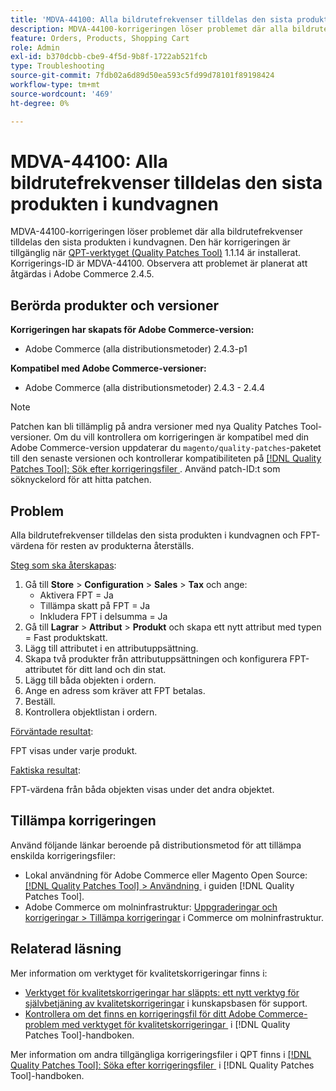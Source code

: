 ```yaml
---
title: 'MDVA-44100: Alla bildrutefrekvenser tilldelas den sista produkten i kundvagnen'
description: MDVA-44100-korrigeringen löser problemet där alla bildrutefrekvenser tilldelas den sista produkten i kundvagnen. Den här korrigeringen är tillgänglig när [QPT-verktyget (Quality Patches Tool)](https://experienceleague.adobe.com/sv/docs/commerce-operations/tools/quality-patches-tool/quality-patches-tool-to-self-serve-quality-patches) 1.1.14 är installerat. Korrigerings-ID är MDVA-44100. Observera att problemet är planerat att åtgärdas i Adobe Commerce 2.4.5.
feature: Orders, Products, Shopping Cart
role: Admin
exl-id: b370dcbb-cbe9-4f5d-9b8f-1722ab521fcb
type: Troubleshooting
source-git-commit: 7fdb02a6d89d50ea593c5fd99d78101f89198424
workflow-type: tm+mt
source-wordcount: '469'
ht-degree: 0%

---
```


# MDVA-44100: Alla bildrutefrekvenser tilldelas den sista produkten i kundvagnen

MDVA-44100-korrigeringen löser problemet där alla bildrutefrekvenser tilldelas den sista produkten i kundvagnen. Den här korrigeringen är tillgänglig när [QPT-verktyget (Quality Patches Tool)](https://experienceleague.adobe.com/sv/docs/commerce-operations/tools/quality-patches-tool/quality-patches-tool-to-self-serve-quality-patches) 1.1.14 är installerat. Korrigerings-ID är MDVA-44100. Observera att problemet är planerat att åtgärdas i Adobe Commerce 2.4.5.

## Berörda produkter och versioner

**Korrigeringen har skapats för Adobe Commerce-version:**

* Adobe Commerce (alla distributionsmetoder) 2.4.3-p1

**Kompatibel med Adobe Commerce-versioner:**

* Adobe Commerce (alla distributionsmetoder) 2.4.3 - 2.4.4

>[!NOTE]
>
>Patchen kan bli tillämplig på andra versioner med nya Quality Patches Tool-versioner. Om du vill kontrollera om korrigeringen är kompatibel med din Adobe Commerce-version uppdaterar du `magento/quality-patches`-paketet till den senaste versionen och kontrollerar kompatibiliteten på [[!DNL Quality Patches Tool]: Sök efter korrigeringsfiler &#x200B;](https://experienceleague.adobe.com/sv/docs/commerce-operations/tools/quality-patches-tool/quality-patches-tool-to-self-serve-quality-patches). Använd patch-ID:t som söknyckelord för att hitta patchen.

## Problem

Alla bildrutefrekvenser tilldelas den sista produkten i kundvagnen och FPT-värdena för resten av produkterna återställs.

<u>Steg som ska återskapas</u>:

1. Gå till **Store** > **Configuration** > **Sales** > **Tax** och ange:
   * Aktivera FPT = Ja
   * Tillämpa skatt på FPT = Ja
   * Inkludera FPT i delsumma = Ja
1. Gå till **Lagrar** > **Attribut** > **Produkt** och skapa ett nytt attribut med typen = Fast produktskatt.
1. Lägg till attributet i en attributuppsättning.
1. Skapa två produkter från attributuppsättningen och konfigurera FPT-attributet för ditt land och din stat.
1. Lägg till båda objekten i ordern.
1. Ange en adress som kräver att FPT betalas.
1. Beställ.
1. Kontrollera objektlistan i ordern.

<u>Förväntade resultat</u>:

FPT visas under varje produkt.

<u>Faktiska resultat</u>:

FPT-värdena från båda objekten visas under det andra objektet.

## Tillämpa korrigeringen

Använd följande länkar beroende på distributionsmetod för att tillämpa enskilda korrigeringsfiler:

* Lokal användning för Adobe Commerce eller Magento Open Source: [[!DNL Quality Patches Tool] > Användning &#x200B;](/help/tools/quality-patches-tool/usage.md) i guiden [!DNL Quality Patches Tool].
* Adobe Commerce om molninfrastruktur: [Uppgraderingar och korrigeringar > Tillämpa korrigeringar](https://experienceleague.adobe.com/docs/commerce-cloud-service/user-guide/develop/upgrade/apply-patches.html?lang=sv-SE) i Commerce om molninfrastruktur.

## Relaterad läsning

Mer information om verktyget för kvalitetskorrigeringar finns i:

* [Verktyget för kvalitetskorrigeringar har släppts: ett nytt verktyg för självbetjäning av kvalitetskorrigeringar](https://experienceleague.adobe.com/sv/docs/commerce-operations/tools/quality-patches-tool/quality-patches-tool-to-self-serve-quality-patches) i kunskapsbasen för support.
* [Kontrollera om det finns en korrigeringsfil för ditt Adobe Commerce-problem med verktyget för kvalitetskorrigeringar &#x200B;](/help/tools/quality-patches-tool/patches-available-in-qpt/check-patch-for-magento-issue-with-magento-quality-patches.md) i [!DNL Quality Patches Tool]-handboken.

Mer information om andra tillgängliga korrigeringsfiler i QPT finns i [[!DNL Quality Patches Tool]: Söka efter korrigeringsfiler &#x200B;](https://experienceleague.adobe.com/tools/commerce-quality-patches/index.html?lang=sv-SE) i [!DNL Quality Patches Tool]-handboken.
